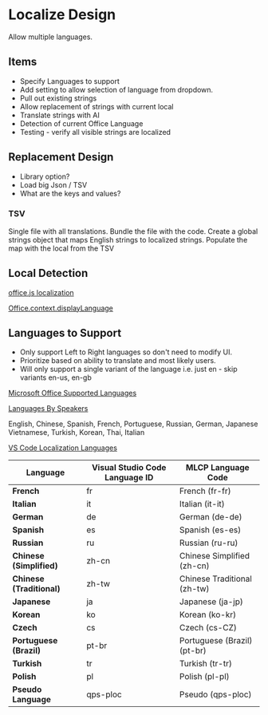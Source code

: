 # Localize Design

Allow multiple languages.

## Items

- Specify Languages to support
- Add setting to allow selection of language from dropdown.
- Pull out existing strings
- Allow replacement of strings with current local
- Translate strings with AI
- Detection of current Office Language
- Testing - verify all visible strings are localized

## Replacement Design

- Library option?
- Load big Json / TSV
- What are the keys and values?

### TSV

Single file with all translations.
Bundle the file with the code.
Create a global strings object that maps English strings to localized strings.
Populate the map with the local from the TSV

## Local Detection

[office.js localization](https://learn.microsoft.com/en-us/office/dev/add-ins/develop/localization?tabs=jsonmanifest)

[Office.context.displayLanguage](https://learn.microsoft.com/en-us/javascript/api/office/office.context?view=common-js-preview#office-office-context-displaylanguage-member)

## Languages to Support

- Only support Left to Right languages so don't need to modify UI.
- Prioritize based on ability to translate and most likely users.
- Will only support a single variant of the language i.e. just en - skip variants en-us, en-gb


[Microsoft Office Supported Languages](https://support.microsoft.com/en-us/office/what-languages-is-office-available-in-26d30382-9fba-45dd-bf55-02ab03e2a7ec)

[Languages By Speakers](https://en.wikipedia.org/wiki/List_of_languages_by_total_number_of_speakers)

English, Chinese, Spanish, French, Portuguese, Russian, German, Japanese
Vietnamese, Turkish, Korean, Thai, Italian

[VS Code Localization Languages](https://github.com/microsoft/vscode-loc)

| Language                  | Visual Studio Code Language ID | MLCP Language Code          |
| ------------------------- | ------------------------------ | --------------------------- |
| **French**                | fr                             | French (fr-fr)              |
| **Italian**               | it                             | Italian (it-it)             |
| **German**                | de                             | German (de-de)              |
| **Spanish**               | es                             | Spanish (es-es)             |
| **Russian**               | ru                             | Russian (ru-ru)             |
| **Chinese (Simplified)**  | zh-cn                          | Chinese Simplified (zh-cn)  |
| **Chinese (Traditional)** | zh-tw                          | Chinese Traditional (zh-tw) |
| **Japanese**              | ja                             | Japanese (ja-jp)            |
| **Korean**                | ko                             | Korean (ko-kr)              |
| **Czech**                 | cs                             | Czech (cs-CZ)               |
| **Portuguese (Brazil)**   | pt-br                          | Portuguese (Brazil) (pt-br) |
| **Turkish**               | tr                             | Turkish (tr-tr)             |
| **Polish**                | pl                             | Polish (pl-pl)              |
| **Pseudo Language**       | qps-ploc                       | Pseudo (qps-ploc)           |

